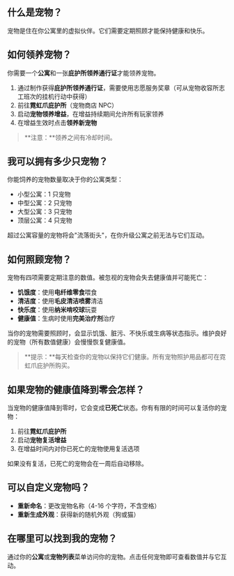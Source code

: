 ## 什么是宠物？

宠物是住在你公寓里的虚拟伙伴。它们需要定期照顾才能保持健康和快乐。

## 如何领养宠物？

你需要一个**公寓**和一张**庇护所领养通行证**才能领养宠物。

1. 通过制作获得**庇护所领养通行证**，需要使用志愿服务奖章（可从宠物收容所志工班次的挂机行动中获得）
2. 前往**霓虹爪庇护所**（宠物商店 NPC）
3. 启动**宠物领养增益**，在增益持续期间允许所有玩家领养
4. 在增益生效时点击**领养新宠物**

> **注意：**领养之间有冷却时间。

## 我可以拥有多少只宠物？

你能饲养的宠物数量取决于你的公寓类型：

- 小型公寓：1 只宠物
- 中型公寓：2 只宠物
- 大型公寓：3 只宠物
- 顶层公寓：4 只宠物

超过公寓容量的宠物将会"流落街头"，在你升级公寓之前无法与它们互动。

## 如何照顾宠物？

宠物有四项需要定期注意的数值。被忽视的宠物会失去健康值并可能死亡：

- **饥饿度**：使用**电纤维零食**喂食
- **清洁度**：使用**毛皮清洁喷雾**清洁
- **快乐度**：使用**纳米啃咬球**玩耍
- **健康值**：生病时使用**完美治疗剂**治疗

当你的宠物需要照顾时，会显示饥饿、脏污、不快乐或生病等状态指示。维护良好的宠物（所有数值健康）会慢慢恢复健康值。

> **提示：**每天检查你的宠物以保持它们健康。所有宠物照护用品都可在霓虹爪庇护所购买。

## 如果宠物的健康值降到零会怎样？

当宠物的健康值降到零时，它会变成**已死亡**状态。你有有限的时间可以复活你的宠物：

1. 前往**霓虹爪庇护所**
2. 启动**宠物复活增益**
3. 在增益时间内对你已死亡的宠物使用复活选项

如果没有复活，已死亡的宠物会在一周后自动移除。

## 可以自定义宠物吗？

- **重新命名**：更改宠物名称（4-16 个字符，不含空格）
- **重新生成外观**：获得新的随机外观（狗或猫）

## 在哪里可以找到我的宠物？

通过你的**公寓**或**宠物列表**菜单访问你的宠物。点击任何宠物即可查看数值并与它互动。
